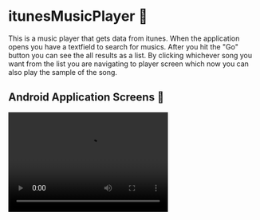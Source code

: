 # itunesMusicPlayer 🎵

This is a music player that gets data from itunes. When the application opens you have a textfield to search for musics. After you hit the "Go" button you can see the all results as a list. By clicking whichever song you want from the list you are navigating to player screen which now you can also play the sample of the song.

## Android Application Screens 📱

<video src="https://github.com/xlash5/itunesMusicPlayer/blob/master/demo.webm" width="320" height="200" controls preload></video>

